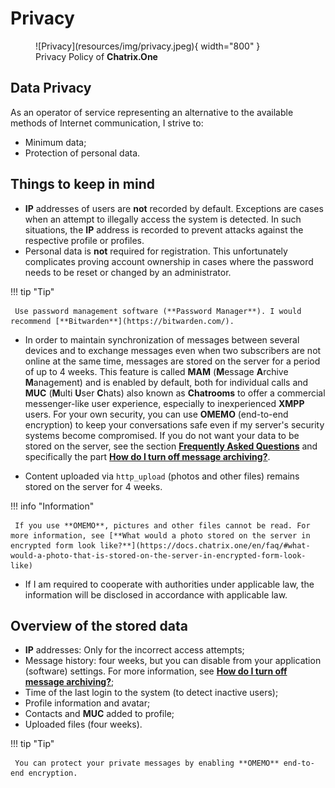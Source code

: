 # Privacy

<figure markdown>
   ![Privacy](resources/img/privacy.jpeg){ width="800" }
   <figcaption>Privacy Policy of <b>Chatrix.One</b></figcaption>
</figure>

## Data Privacy

As an operator of service representing an alternative to the available methods of Internet communication, I strive to:

- Minimum data;
- Protection of personal data.

## Things to keep in mind

- **IP** addresses of users are **not** recorded by default. Exceptions are cases when an attempt to illegally access the system is detected. In such situations, the **IP** address is recorded to prevent attacks against the respective profile or profiles.
- Personal data is **not** required for registration. This unfortunately complicates proving account ownership in cases where the password needs to be reset or changed by an administrator.

!!! tip "Tip"

     Use password management software (**Password Manager**). I would recommend [**Bitwarden**](https://bitwarden.com/).

- In order to maintain synchronization of messages between several devices and to exchange messages even when two subscribers are not online at the same time, messages are stored on the server for a period of up to 4 weeks. This feature is called **MAM** (**M**essage **A**rchive **M**anagement) and is enabled by default, both for individual calls and **MUC** (**M**ulti **U**ser **C**hats) also known as **Chatrooms** to offer a commercial messenger-like user experience, especially to inexperienced **XMPP** users. For your own security, you can use **OMEMO** (end-to-end encryption) to keep your conversations safe even if my server's security systems become compromised. If you do not want your data to be stored on the server, see the section [**Frequently Asked Questions**](https://docs.chatrix.one/en/faq/) and specifically the part [**How do I turn off message archiving?**](https://docs.chatrix.one/en/faq/#how-do-i-turn-off-message-archiving).

- Content uploaded via `http_upload` (photos and other files) remains stored on the server for 4 weeks.

!!! info "Information"

     If you use **OMEMO**, pictures and other files cannot be read. For more information, see [**What would a photo stored on the server in encrypted form look like?**](https://docs.chatrix.one/en/faq/#what-would-a-photo-that-is-stored-on-the-server-in-encrypted-form-look-like)

- If I am required to cooperate with authorities under applicable law, the information will be disclosed in accordance with applicable law.

## Overview of the stored data

- **IP** addresses: Only for the incorrect access attempts;
- Message history: four weeks, but you can disable from your application (software) settings. For more information, see [**How do I turn off message archiving?**](https://docs.chatrix.one/en/faq/#how-do-i-turn-off-message-archiving);
- Time of the last login to the system (to detect inactive users);
- Profile information and avatar;
- Contacts and **MUC** added to profile;
- Uploaded files (four weeks).

!!! tip "Tip"

     You can protect your private messages by enabling **OMEMO** end-to-end encryption.
